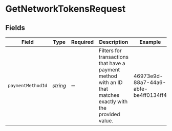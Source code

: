 # GetNetworkTokensRequest


## Fields

| Field                                                                                                        | Type                                                                                                         | Required                                                                                                     | Description                                                                                                  | Example                                                                                                      |
| ------------------------------------------------------------------------------------------------------------ | ------------------------------------------------------------------------------------------------------------ | ------------------------------------------------------------------------------------------------------------ | ------------------------------------------------------------------------------------------------------------ | ------------------------------------------------------------------------------------------------------------ |
| `paymentMethodId`                                                                                            | *string*                                                                                                     | :heavy_minus_sign:                                                                                           | Filters for transactions that have a payment method with an ID that matches exactly with the provided value. | 46973e9d-88a7-44a6-abfe-be4ff0134ff4                                                                         |